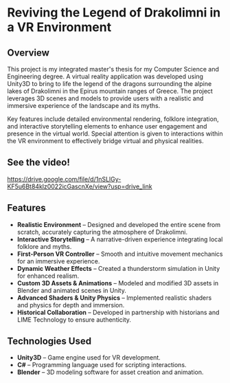 # Reviving the Legend of Drakolimni in a VR Environment

## Overview
This project is my integrated master's thesis for my Computer Science and Engineering degree. A virtual reality application was developed using Unity3D to bring to life the legend of the dragons surrounding the alpine lakes of Drakolimni in the Epirus mountain ranges of Greece. The project leverages 3D scenes and models to provide users with a realistic and immersive experience of the landscape and its myths. 

Key features include detailed environmental rendering, folklore integration, and interactive storytelling elements to enhance user engagement and presence in the virtual world. Special attention is given to interactions within the VR environment to effectively bridge virtual and physical realities.

## See the video!
https://drive.google.com/file/d/1nSLlGy-KF5u6Bt84klz0022icGascnXe/view?usp=drive_link

## Features
- **Realistic Environment** – Designed and developed the entire scene from scratch, accurately capturing the atmosphere of Drakolimni.
- **Interactive Storytelling** – A narrative-driven experience integrating local folklore and myths.
- **First-Person VR Controller** – Smooth and intuitive movement mechanics for an immersive experience.
- **Dynamic Weather Effects** – Created a thunderstorm simulation in Unity for enhanced realism.
- **Custom 3D Assets & Animations** – Modeled and modified 3D assets in Blender and animated scenes in Unity.
- **Advanced Shaders & Unity Physics** – Implemented realistic shaders and physics for depth and immersion.
- **Historical Collaboration** – Developed in partnership with historians and LIME Technology to ensure authenticity.

## Technologies Used
- **Unity3D** – Game engine used for VR development.
- **C#** – Programming language used for scripting interactions.
- **Blender** – 3D modeling software for asset creation and animation.
